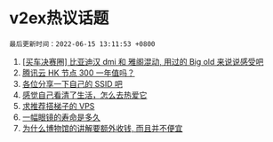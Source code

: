 # v2ex热议话题

`最后更新时间：2022-06-15 13:11:53 +0800`

1. [[买车决赛圈] 比亚迪汉 dmi 和 雅阁混动, 用过的 Big old 来说说感受吧](https://www.v2ex.com/t/859546)
1. [腾讯云 HK 节点 300 一年值吗？](https://www.v2ex.com/t/859587)
1. [各位分享一下自己的 SSID 吧](https://www.v2ex.com/t/859713)
1. [感觉自己看清了生活，怎么去热爱它](https://www.v2ex.com/t/859562)
1. [求推荐搭梯子的 VPS](https://www.v2ex.com/t/859557)
1. [一幅眼镜的寿命是多久](https://www.v2ex.com/t/859701)
1. [为什么博物馆的讲解要额外收钱, 而且并不便宜](https://www.v2ex.com/t/859638)

